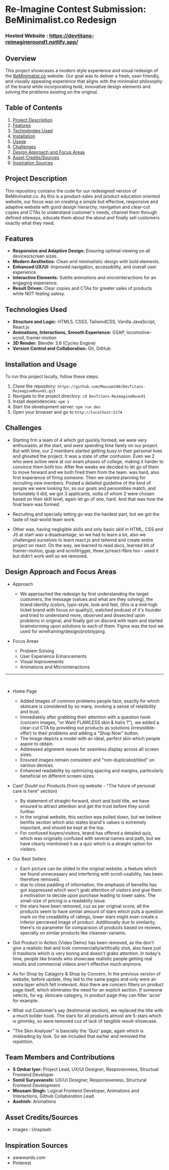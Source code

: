 # Re-Imagine Contest Submission: BeMinimalist.co Redesign

### Hosted Website : https://devtitans-reimagineround1.netlify.app/

## Overview
This project showcases a modern style experience and visual redesign of the [BeMinimalist.co](https://beminimalist.co/) website. Our goal was to deliver a fresh, user-friendly, and visually appealing experience that aligns with the minimalist philosophy of the brand while incorporating bold, innovative design elements and solving the problems existing on the original.

## Table of Contents
1. [Project Description](#project-description)
2. [Features](#features)
3. [Technologies Used](#technologies-used)
4. [Installation](#installation)
5. [Usage](#usage)
6. [Challenges](#challenges)
7. [Design Approach and Focus Areas](#design-approach-and-focus-areas)
8. [Asset Credits/Sources](#asset-credits/sources)
9. [Inspiration Sources](#inspiration-sources)

## Project Description
This repository contains the code for our redesigned version of BeMinimalist.co. As this is a product-sales and product education oriented website, our focus was on creating a simple but effective, responsive and adaptive website wth good design hierarchy, navigation and clear-cut copies and CTAs to understand customer's needs, channel them through defined siteways, educate them about the about and finally sell customers exactly what they need.

## Features
- **Responsive and Adaptive Design:** Ensuring optimal viewing on all devices/screen sizes.
- **Modern Aesthetics:** Clean and minimalistic design with bold elements.
- **Enhanced UX/UI:** Improved navigation, accessibility, and overall user experience.
- **Interactive Elements:** Subtle animations and microinteractions for an engaging experience.
- **Result Driven:** Clear copies and CTAs for greater sales of products while NOT feeling salesy.

## Technologies Used
- **Structure and Logic:** HTML5, CSS3, TailwindCSS, Vanilla JavaScript, React.js
- **Animations, Interactions, Smooth Experience:** GSAP, locomotive-scroll, framer-motion
- **3D Render:** Blender 3.6 (Cycles Engine)
- **Version Control and Collaboration:** Git, GitHub

## Installation and Usage
To run this project locally, follow these steps:
1. Clone the repository: `https://github.com/Mausam100/DevTitans-ReimagineRound1.git`
2. Navigate to the project directory: `cd DevTitans-ReimagineRound1`
3. Install dependencies: `npm i`
4. Start the development server: `npm run dev`
5. Open your browser and go to `http://localhost:5174`

## Challenges
- Starting frm a team of 4 which got quickly formed, we were very enthusiastic at the start, and were spending time farely on our project. But with time, our 2 members started getting busy in their personal lives and ghosted the project. It was a state of utter confusion. Even we 2 who were active were at our exam phases of college, making it harder to convince them both too. After few weeks we decided to let go of them to move forward and we both fired them from the team. was hard, also first experience of firing someone. Then we started planning for recruiting new members. Posted a detailed guideline of the kind of people we were looking for, so our goals and personlities match, and fortunately it did, we got 3 applicants, outta of whom 2 were chosen based on their skill level, again let go of one, hard. And that was how the final team was formed.

- Recruiting and specially letting go was the hardest part, but we got the taste of real-world team work.

- Other was, having negligible skills and only basic skill in HTML, CSS and JS at start was a disadvantage, so we had to learn a lot, also we challenged ourselves to learn react.js and tailwind and create entire project on react. On the way, we learned to read docs, learned bit of framer-motion, gsap and scrolltrigger, three js/react-fibre too - used it but didn't work well so we removed.

## Design Approach and Focus Areas

- Approach
    - We approached the redesign by first understanding the target customers, the message (values and what are they solving), the brand identity (colors, typo-style, look and feel, (this is a mid-high ticket brand with focus on quality)), watched podcast of it's founder and tried to understand more, observed and dissected upon problems in original, and finally got on discord with team and started brainstorming upon solutions to each of them. Figma was the tool we used for wireframing/design/prototyping.

- Focus Areas
    - Problem Solving
    - User Experience Enhancements
    - Visual Improvements
    - Animations and Microinteractions
---
<br/>

- Home Page
    - Added images of common problems people face, exactly for which skincare is considered by so many, invoking a sense of relatibility and trust.
    - Immediately after grabbing their attention with a question hook (concern images, "or Want FLAWLESS skin & hairs ?"), we added a clear-cut CTA by providing out products as solutions (irresistible-offer) to their problems and adding a "Shop Now" button.
    - The Image depicts a model with an ideal, perfect skin which people aspire to obtain.
    - Addressed alignment issues for seamless display across all screen sizes.
    - Ensured images remain consistent and "non-duplicated/tiled" on various devices.
    - Enhanced readability by optimizing spacing and margins, particularly beneficial on different screen-sizes.

- Cant' Doubt our Products (from og website - "The future of personal care is here" section)
    - By statement of straight-forward, short and bold title, we have ensured to attract attention and get the trust before they scroll further.
    - In the original website, this section was pulled down, but we believe benfits section which also states brand's values is extremely important,  and should be kept at the top.
    - For confused buyers/visitors, brand has offered a detailed quiz, which was originally confused with several names and path, but we have clearly mentioned it as a quiz which is a straight option for visitors.

- Our Best Sellers
    - Each picture can be slided in the original website, a feature which we found unnecesaary and interfering with scroll-usability, has been therefore removed.
    - due to close padding of information, the emphasis of benefits has got suppressed which won't grab attention of visitors and give them a motivation to decide upon purchase leading to lower sales. The small-size of pricing is a readabiity issue.
    - the stars have been removed, cuz as per original score, all the products seem to have similar amount of stars which puts a question mark on the creadibility of ratings, lower stars might even create a inferior percieved image of product. Additionally due to similarity, there's no parameter for comparision of products based on reviews, specially on similar products like cleanser-variants.

- Out Product in Action (Video Demo) has been removed, as the don't give a realistic feel and look commercially/artifically shot, also have just lil trasitions which is very boring and doesn't grabs attention. In today's time, people like brands who showcase realistic people getting real results and commercial videos aren't effective much anymore.

- As for Shop by Catagory & Shop by Concern, In the previous version of website, before update, they led to the same pages and only were an extra layer which felt irrelevant. Also there are concern filters on product page itself, which eliminates the need for an explicit section. If someone selects, for eg. skincare catagory, in product page they can filter 'acne' for example.

- What out Customer's say (testimonial section), we replaced the title with a much bolder hook. The stars for all products almost are 5-stars which is gimmiky, so were removed cuz of lack of tangible result-showcase.

- "The Skin Analyser" is bascially the 'Quiz' page, again which is misleading by look. So we included that earlier and removed the repetition.

## Team Members and Contributions
- **S Omkar Iyer:** Project Lead, UX/UI Designer, Responsivness, Structual Frontend Developer
- **Somil Suryavanshi:** UX/UI Designer, Responsiveness, Structural Frontend Development
- **Mousam Singh:** Logical Frontend Developer, Animations and Interactions, Github Collaboration Lead
- **Aashish:** Animations

## Asset Credits/Sources
- Images : Unsplash

## Inspiration Sources
- awwwards.com
- Pinterest
